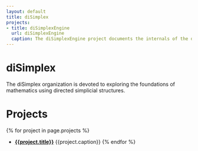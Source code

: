 ```yaml
---
layout: default
title: diSimplex
projects:
- title: diSimplexEngine
  url: diSimplexEngine
  caption: The diSimplexEngine project documents the internals of the directed simplex programming engine which can be used to run mathematical proofs.
--- 
```


# diSimplex

The diSimplex organization is devoted to exploring the foundations of 
mathematics using directed simplicial structures.

# Projects

{% for project in page.projects %}
- [**{{project.title}}**]({{project.url}}) {{project.caption}}
{% endfor %}
